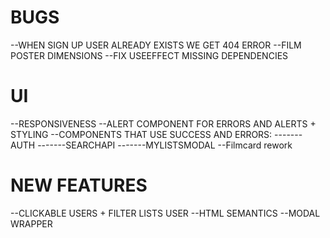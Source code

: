 # BUGS

--WHEN SIGN UP USER ALREADY EXISTS WE GET 404 ERROR
--FILM POSTER DIMENSIONS
--FIX USEEFFECT MISSING DEPENDENCIES

# UI

--RESPONSIVENESS
--ALERT COMPONENT FOR ERRORS AND ALERTS + STYLING
--COMPONENTS THAT USE SUCCESS AND ERRORS:
-------AUTH
-------SEARCHAPI
-------MYLISTSMODAL
--Filmcard rework

# NEW FEATURES

--CLICKABLE USERS + FILTER LISTS USER
--HTML SEMANTICS
--MODAL WRAPPER
